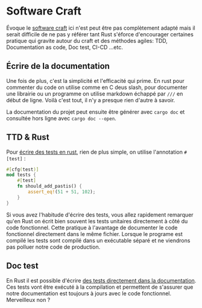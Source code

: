 # Software Craft

Évoque le [software craft](http://manifesto.softwarecraftsmanship.org/) ici n'est peut être pas complètement adapté mais il serait difficile de ne pas y référer tant Rust s'éforce d'encourager certaines pratique qui gravite autour du craft et des méthodes agiles: TDD, Documentation as code, Doc test, CI-CD ...etc.


## Écrire de la documentation

Une fois de plus, c'est la simplicité et l'efficacité qui prime. En rust pour commenter du code on utilise comme en C deus slash, pour documenter une librairie ou un programme on utilise markdown échappé par `///` en début de ligne. Voilà c'est tout, il n'y a presque rien d'autre à savoir.

La documentation du projet peut ensuite être générer avec `cargo doc` et consultée hors ligne avec `cargo doc --open`.


## TTD & Rust

Pour [écrire des tests en rust](https://doc.rust-lang.org/book/ch11-01-writing-tests.html), rien de plus simple, on utilise l'annotation `#[test]` :

```rust
#[cfg(test)]
mod tests {
    #[test]
    fn should_add_pastis() {
        assert_eq!(51 + 51, 102);
    }
}
```

Si vous avez l'habitude d'écrire des tests, vous allez rapidement remarquer qu'en Rust on écrit bien souvent les tests unitaires directement à côté du code fonctionnel. Cette pratique à l'avantage de documenter le code fonctionnel directement dans le même fichier. Lorsque le programe est compilé les tests sont compilé dans un exécutable séparé et ne viendrons pas polluer notre code de production.

## Doc test

En Rust il est possible d'écrire [des tests directement dans la documentation](https://doc.rust-lang.org/rust-by-example/testing/doc_testing.html).
Ces tests vont être exécuté à la compilation et  permettent de s'assurer que notre documentation est toujours à jours avec le code fonctionnel. Merveilleux non ?
